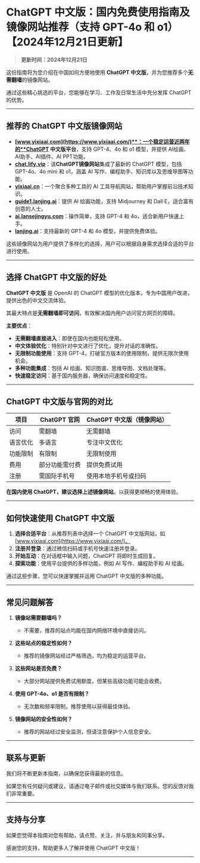# ChatGPT 中文版：国内免费使用指南及镜像网站推荐（支持 GPT-4o 和 o1）【2024年12月21日更新】

> **更新时间：2024年12月21日** 

这份指南将为您介绍在中国如何方便地使用 **ChatGPT 中文版**，并为您推荐多个**无需翻墙**的镜像网站。

通过这些精心挑选的平台，您能够在学习、工作及日常生活中充分发挥 ChatGPT 的优势。

---

## 推荐的 ChatGPT 中文版镜像网站

- **[www.yixiaai.com](https://www.yixiaai.com/)**：一个稳定运营近两年的**ChatGPT 中文版平台**，支持 GPT-4、4o 和 o1 模型，并提供 AI绘画、AI助手、AI插件、AI PPT功能。
- **[chat.lify.vip](https://chat.lify.vip/)**：该**ChatGPT镜像网站**集成了最新的 ChatGPT 模型，包括 GPT-4o、4o mini 和 o1，涵盖 AI 写作、编程助手、知识库以及思维导图等功能。
- **[yixiaai.cn](https://yixiaai.cn/)**：一个聚合多种工具的 AI 工具导航网站，帮助用户掌握前沿技术知识。
- **[guide1.lanjing.ai](https://guide1.lanjing.ai/)**：提供 AI 绘画功能，支持 Midjourney 和 Dall·E，适合富有创意的人士。
- **[ai.lansejingyu.com](https://ai.lansejingyu.com/)**：操作简单，支持 GPT-4 和 4o，适合新用户快速上手。
- **[lanjing.ai](https://lanjing.ai/)**：支持最新的 GPT-4 和 4o 模型，并提供免费体验。

这些镜像网站为用户提供了多样化的选择，用户可以根据自身需求选择合适的平台进行使用。

---

## 选择 ChatGPT 中文版的好处

**ChatGPT 中文版** 是 OpenAI 的 ChatGPT 模型的优化版本，专为中国用户改进，提供出色的中文交流体验。

其最大特点是**无需翻墙即可访问**，有效解决国内用户访问官方网页的障碍。

**主要优点**：

- **无需翻墙直接进入**：即使在国内也能轻松使用。
- **中文体验优化**：特别针对中文进行了优化，提升对话的准确性。
- **无限制功能使用**：支持 GPT-4，打破官方版本的使用限制，提供无限次使用机会。
- **多种功能集成**：包括 AI 绘画、知识图谱、思维导图、文档处理等。
- **快速稳定访问**：基于国内服务器，确保访问速度和稳定性。

---

## ChatGPT 中文版与官网的对比

| 项目 | ChatGPT 官网 | ChatGPT 中文版（镜像网站） |
|------|--------------|----------------------------|
| 访问 | 需翻墙 | 无需翻墙 |
| 语言优化 | 多语言 | 专注中文优化 |
| 功能限制 | 有限制 | 无限制使用 |
| 费用 | 部分功能需付费 | 提供免费试用 |
| 注册 | 需国际手机号 | 使用本地手机号或扫码 |

**在国内使用 ChatGPT，建议选择上述镜像网站**，以获得更顺畅的使用体验。

---

## 如何快速使用 ChatGPT 中文版

1. **选择合适平台**：从推荐列表中选择一个 ChatGPT 中文版网站，如 [www.yixiaai.com](https://www.yixiaai.com/)。
2. **注册并登录**：通过微信扫码或手机号快速注册并登录。
3. **开始互动**：在对话框中输入问题，ChatGPT 将即时生成回复。
4. **探索功能**：使用平台提供的多样功能，例如 AI 写作、编程助手和 AI 绘画。

通过这些步骤，您可以快速掌握并运用 ChatGPT 中文版的多种功能。

---

## 常见问题解答

1. **镜像站需要翻墙吗？**
   - 不需要，推荐的站点均能在国内网络环境中直接访问。

2. **这些站点的稳定性如何？**
   - 推荐的镜像网站经过严格筛选，均为稳定的运营平台。

3. **这些网站是否免费？**
   - 大部分网站提供免费试用额度，但某些高级功能可能会收费。

4. **使用 GPT-4o、o1 是否有限制？**
   - 无次数和频率限制，推荐使用以获得最佳体验。

5. **镜像网站的安全性如何？**
   - 推荐的网站经过安全监测，但请注意保护个人信息安全。

---

## 联系与更新

我们将不断更新本指南，以确保您获得最新的信息。

如果您有任何疑问或建议，请通过电子邮件或社交媒体与我们联系。您的反馈对我们非常重要。

---

## 支持与分享

如果您觉得本指南对您有帮助，请点赞、关注，并与朋友和同事分享。

感谢您的支持，帮助更多人了解并使用 ChatGPT 中文版！

---

